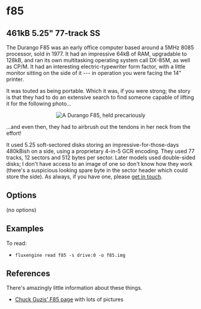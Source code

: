 f85
====
## 461kB 5.25" 77-track SS
<!-- This file is automatically generated. Do not edit. -->

The Durango F85 was an early office computer based around a 5MHz 8085 processor,
sold in 1977. It had an impressive 64kB of RAM, upgradable to 128kB, and ran
its own multitasking operating system call DX-85M, as well as CP/M. It had an
interesting electric-typewriter form factor, with a little monitor sitting on
the side of it --- in operation you were facing the 14" printer.

It was touted as being portable. Which it was, if you were strong; the story
is that they had to do an extensive search to find someone capable of lifting
it for the following photo...

<div style="text-align: center">
<img src="durangof85.jpg" style="max-width: 60%" alt="A Durango F85, held precariously">
</div>

...and even then, they had to airbrush out the tendons in her neck from the
effort!

It used 5.25 soft-sectored disks storing an impressive-for-those-days
480kBish on a side, using a proprietary 4-in-5 GCR encoding. They used 77
tracks, 12 sectors and 512 bytes per sector. Later models used double-sided
disks; I don't have access to an image of one so don't know how they work
(there's a suspicious looking spare byte in the sector header which could
store the side). As always, if you have one, please [get in
touch](https://github.com/davidgiven/fluxengine/issues/new).

## Options

(no options)

## Examples

To read:

  - `fluxengine read f85 -s drive:0 -o f85.img`

## References

There's amazingly little information about these things.

  * [Chuck Guzis' F85 page](http://www.sydex.com/durango/durango.html) with
    lots of pictures

